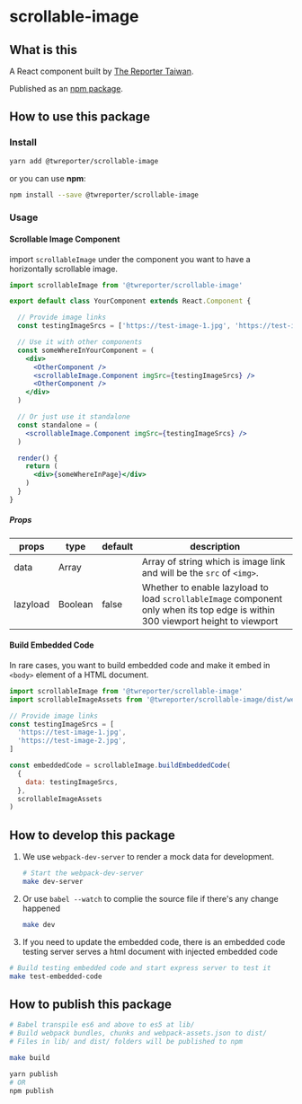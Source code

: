 # scrollable-image

## What is this

A React component built by [The Reporter Taiwan](https://www.twreporter.org).

Published as an [npm package](https://www.npmjs.com/package/@twreporter/scrollable-image).

## How to use this package

### Install

```sh
yarn add @twreporter/scrollable-image
```

or you can use **npm**:

```sh
npm install --save @twreporter/scrollable-image
```

### Usage

#### Scrollable Image Component

import `scrollableImage` under the component you want to have a horizontally scrollable image.

```jsx
import scrollableImage from '@twreporter/scrollable-image'

export default class YourComponent extends React.Component {

  // Provide image links
  const testingImageSrcs = ['https://test-image-1.jpg', 'https://test-image-2.jpg']

  // Use it with other components
  const someWhereInYourComponent = (
    <div>
      <OtherComponent />
      <scrollableImage.Component imgSrc={testingImageSrcs} />
      <OtherComponent />
    </div>
  )

  // Or just use it standalone
  const standalone = (
    <scrollableImage.Component imgSrc={testingImageSrcs} />
  )

  render() {
    return (
      <div>{someWhereInPage}</div>
    )
  }
}
```

##### Props

| props    | type    | default | description                                                                                                                     |
| -------- | ------- | ------- | ------------------------------------------------------------------------------------------------------------------------------- |
| data     | Array   |         | Array of string which is image link and will be the `src` of `<img>`.                                                           |
| lazyload | Boolean | false   | Whether to enable lazyload to load `scrollableImage` component only when its top edge is within 300 viewport height to viewport |

#### Build Embedded Code

In rare cases, you want to build embedded code and make it embed in `<body>` element of a HTML document.

```jsx
import scrollableImage from '@twreporter/scrollable-image'
import scrollableImageAssets from '@twreporter/scrollable-image/dist/webpack-assets.json'

// Provide image links
const testingImageSrcs = [
  'https://test-image-1.jpg',
  'https://test-image-2.jpg',
]

const embeddedCode = scrollableImage.buildEmbeddedCode(
  {
    data: testingImageSrcs,
  },
  scrollableImageAssets
)
```

## How to develop this package

1. We use `webpack-dev-server` to render a mock data for development.

   ```sh
   # Start the webpack-dev-server
   make dev-server
   ```

2. Or use `babel --watch` to complie the source file if there's any change happened

   ```sh
   make dev
   ```

3. If you need to update the embedded code, there is an embedded code testing server serves a html document with injected embedded code

```sh
# Build testing embedded code and start express server to test it
make test-embedded-code
```

## How to publish this package

```sh
# Babel transpile es6 and above to es5 at lib/
# Build webpack bundles, chunks and webpack-assets.json to dist/
# Files in lib/ and dist/ folders will be published to npm

make build
```

```sh
yarn publish
# OR
npm publish
```
